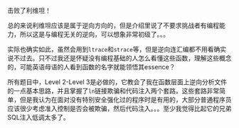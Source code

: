 击败了利维坦！

总的来说利维坦应该是属于逆向方向的，但是介绍里说了不要求挑战者有编程能力，所以这是与编程无关的逆向，可以想象非常初级了。。。

实际也确实如此，虽然会用到`ltrace`和`strace`等，但是逆向连汇编都不用看确实说不过去。只不过我还是怀疑没有编程基础的人怎么看懂这些函数，理解这些概念的，可能英语母语的人看到函数的名字就能领悟其essence？

所有题目中，Level 2-Level 3是必做的，它教会了我在函数层面上逆向分析文件的一点基本思路，并且掌握了`ln`链接欺骗和代码注入两个套路。这些套路非常简单，但是我认为在面对没有特别安全强化过的程序时是有用的，大部分普通程序员应该很少考虑准入控制是否会被欺骗，然后代码注入。。。至少我觉得比起它的兄弟SQL注入低调太多了。